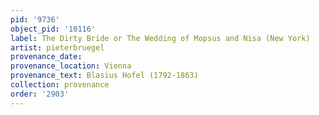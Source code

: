 ```yaml
---
pid: '9736'
object_pid: '10116'
label: The Dirty Bride or The Wedding of Mopsus and Nisa (New York)
artist: pieterbruegel
provenance_date:
provenance_location: Vienna
provenance_text: Blasius Hofel (1792-1863)
collection: provenance
order: '2903'
---
```

